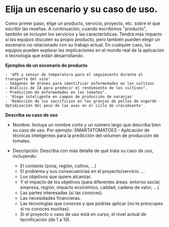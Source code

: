 # Elija un escenario y su caso de uso.

Como primer paso, elige un producto, servicio, proyecto, etc. sobre el que escribir las reseñas. A continuación, cuando escribimos "producto", también se incluyen los servicios y las características. Tendrá más impacto si los equipos discuten su propio producto, pero también pueden elegir un escenario no relacionado con su trabajo actual. En cualquier caso, los equipos pueden explorar las implicaciones en el mundo real de la aplicación o tecnología que están desarrollando.

**Ejemplos de un escenario de producto**

    - 'GPS y sensor de temperatura para el seguimiento durante el transporte del vino'
    - Imágenes de drones para identificar enfermedades en los cultivos
    - Análisis de IA para predecir el rendimiento de los cultivos".
    - Predicción de enfermedades en los tomates".
    - 'Riego inteligente en campos de producción de naranjas'
    - 'Reducción de los sacrificios en las granjas de pollos de engorde - Optimización del peso de las aves en el ciclo de crecimiento'.

**Describa su caso de uso**

- Nombre: Incluya un nombre corto y un número largo que describa bien su caso de uso. Por ejemplo: SMART4TOMATOES - Aplicación de técnicas inteligentes para la predicción del volumen de producción de tomates.

- Descripción: Describa con más detalle de qué trata su caso de uso, incluyendo:
   - El contexto (zona, región, cultivo, ...)
   - El problema y sus consecuencias en el proyecto/servicio ....
   - Los objetivos que quiere alcanzar.
   - Y el impacto de los objetivos (para diferentes áreas: entorno social, empresa, región, impacto económico, calidad, cadena de valor, ...).
   - Las partes interesadas (si las conoces).
   - Las necesidades financieras.
   - Las tecnologías que conoces y que podrías aplicar (no te preocupes si no conoces muchas).
   - Si el proyecto o caso de uso está en curso, el nivel actual de tecnificación (de 1 a 10).
